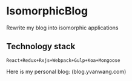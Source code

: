 # IsomorphicBlog
Rewrite my blog into isomorphic applications


## Technology stack
```
React+Redux+Rxjs+Webpack+Gulp+Koa+Mongoose
```

Here is my personal blog:
(blog.yvanwang.com)
